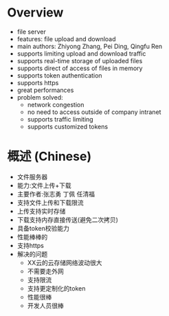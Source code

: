 # Overview
* file server
* features: file upload and download
* main authors: Zhiyong Zhang, Pei Ding, Qingfu Ren
* supports limiting upload and download traffic
* supports real-time storage of uploaded files
* supports direct of access of files in memory
* supports token authentication 
* supports https
* great performances
* problem solved: 
    - network congestion
    - no need to access outside of company intranet
    - supports traffic limiting
    - supports customized tokens
   


# 概述 (Chinese)
* 文件服务器
* 能力:文件上传+下载 
* 主要作者:张志勇 丁佩 任清福 
* 支持文件上传和下载限流
* 上传支持实时存储
* 下载支持内存直接传送(避免二次拷贝)
* 具备token校验能力
* 性能棒棒的
* 支持https
* 解决的问题
   - XX云的云存储网络波动很大
   - 不需要走外网
   - 支持限流
   - 支持更定制化的token
   - 性能很棒
   - 开发人员很棒
